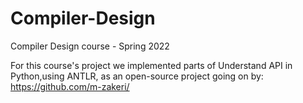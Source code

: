 # Compiler-Design

Compiler Design course - Spring 2022

For this course's project we implemented parts of Understand API in Python,using ANTLR, as an open-source project going on by: https://github.com/m-zakeri/
